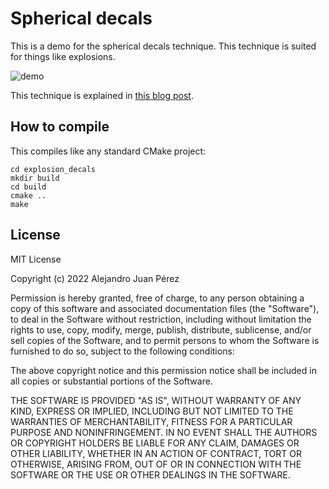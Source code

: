 # Spherical decals

This is a demo for the spherical decals technique. This technique is suited for things like explosions.

![demo](https://tuket.github.io/img/explosion_decals/demo.jpg)

This technique is explained in [this blog post](https://tuket.github.io/posts/2022-08-05-explosion-decals/).

## How to compile

This compiles like any standard CMake project:

```
cd explosion_decals
mkdir build
cd build
cmake ..
make
```

## License

MIT License

Copyright (c) 2022 Alejandro Juan Pérez

Permission is hereby granted, free of charge, to any person obtaining a copy
of this software and associated documentation files (the "Software"), to deal
in the Software without restriction, including without limitation the rights
to use, copy, modify, merge, publish, distribute, sublicense, and/or sell
copies of the Software, and to permit persons to whom the Software is
furnished to do so, subject to the following conditions:

The above copyright notice and this permission notice shall be included in all
copies or substantial portions of the Software.

THE SOFTWARE IS PROVIDED "AS IS", WITHOUT WARRANTY OF ANY KIND, EXPRESS OR
IMPLIED, INCLUDING BUT NOT LIMITED TO THE WARRANTIES OF MERCHANTABILITY,
FITNESS FOR A PARTICULAR PURPOSE AND NONINFRINGEMENT. IN NO EVENT SHALL THE
AUTHORS OR COPYRIGHT HOLDERS BE LIABLE FOR ANY CLAIM, DAMAGES OR OTHER
LIABILITY, WHETHER IN AN ACTION OF CONTRACT, TORT OR OTHERWISE, ARISING FROM,
OUT OF OR IN CONNECTION WITH THE SOFTWARE OR THE USE OR OTHER DEALINGS IN THE
SOFTWARE.

